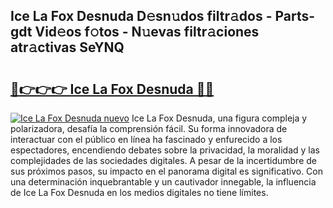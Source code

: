 ## Ice La Fox Desnuda D𝚎sn𝚞dos filtr𝚊dos - Parts-gdt Vid𝚎os f𝚘tos - N𝚞evas filtr𝚊ciones atr𝚊ctivas SeYNQ

# <h2><a href="http://mb3liiu.tromn.icu/?c=Ice+La+Fox+Desnuda">🔗👉👉👉 Ice La Fox Desnuda 🔗🔗</a></h2>

[![Ice La Fox Desnuda nuevo](https://i.imgur.com/pEAQMta.gif)](http://mb3liiu.tromn.icu/?c=Ice+La+Fox+Desnuda)
Ice La Fox Desnuda, una figura compleja y polarizadora, desafía la comprensión fácil. Su forma innovadora de interactuar con el público en línea ha fascinado y enfurecido a los espectadores, encendiendo debates sobre la privacidad, la moralidad y las complejidades de las sociedades digitales. A pesar de la incertidumbre de sus próximos pasos, su impacto en el panorama digital es significativo. Con una determinación inquebrantable y un cautivador innegable, la influencia de Ice La Fox Desnuda en los medios digitales no tiene límites.
